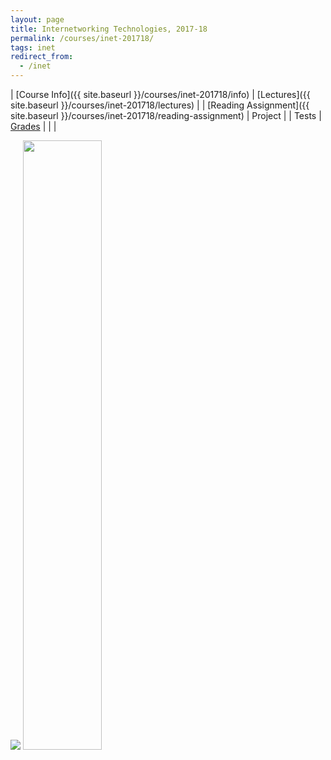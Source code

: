 ```yaml
---
layout: page
title: Internetworking Technologies, 2017-18
permalink: /courses/inet-201718/
tags: inet
redirect_from:
  - /inet
---
```

| [Course Info]({{ site.baseurl }}/courses/inet-201718/info) | [Lectures]({{ site.baseurl }}/courses/inet-201718/lectures) |
| [Reading Assignment]({{ site.baseurl }}/courses/inet-201718/reading-assignment) | Project |
| Tests | [Grades](http://photon.bits-goa.ac.in/lms/grade/report/user/index.php?id=1297) |
| |

<img src="{{ site.baseurl }}/assets/bits-bar.png">
<img width="50%" src="{{ site.baseurl }}/assets/inet-logo.png">
